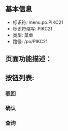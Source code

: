 
## 基本信息

- 标识符: menu.po.PIKC21
- 标识符缩写: PIKC21
- 类型: 菜单
- 路径: /po/PIKC21

## 页面功能描述：





## 按钮列表:


### 驳回



### 确认



### 查询


